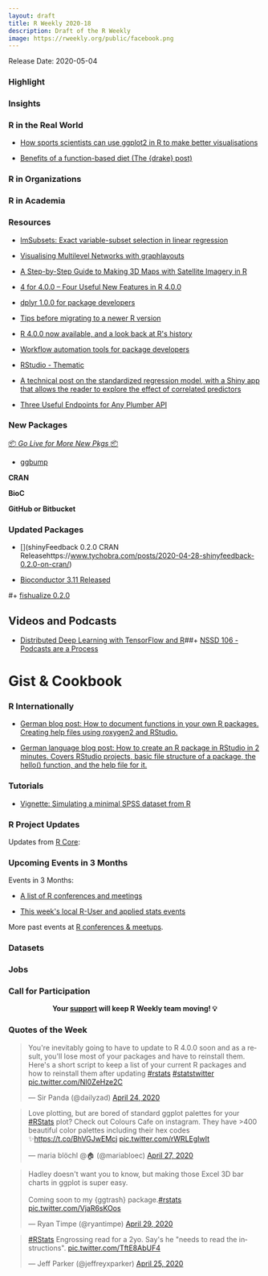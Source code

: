 ```yaml
---
layout: draft
title: R Weekly 2020-18
description: Draft of the R Weekly
image: https://rweekly.org/public/facebook.png
---
```


Release Date: 2020-05-04

###  Highlight



### Insights



### R in the Real World

+ [How sports scientists can use ggplot2 in R to make better visualisations](https://www.mitchhenderson.org/2020/04/how-sports-scientists-can-use-ggplot2-in-r-to-make-better-visualisations/)

+ [Benefits of a function-based diet (The {drake} post)](https://milesmcbain.xyz/the-drake-post/)

###  R in Organizations



###  R in Academia



###  Resources
+ [lmSubsets: Exact variable-subset selection in linear regression](https://eeecon.uibk.ac.at/~zeileis/news/lmsubsets/)

+ [Visualising Multilevel Networks with graphlayouts](http://blog.schochastics.net/post/visualizing-multilevel-networks-with-graphlayouts/)

+ [A Step-by-Step Guide to Making 3D Maps with Satellite Imagery in R](https://www.tylermw.com/a-step-by-step-guide-to-making-3d-maps-with-satellite-imagery-in-r/)

+ [4 for 4.0.0 – Four Useful New Features in R 4.0.0](https://detroitdatalab.com/2020/04/28/4-for-4-0-0-four-useful-new-features-in-r-4-0-0/)

+ [dplyr 1.0.0 for package developers](https://www.tidyverse.org/blog/2020/04/dplyr-1-0-0-package-dev/)

+ [Tips before migrating to a newer R version](https://blog.datascienceheroes.com/tips-before-migrating-to-a-newer-r-version/)

+ [R 4.0.0 now available, and a look back at R's history](https://blog.revolutionanalytics.com/2020/04/r-400-is-released.html)

+ [Workflow automation tools for package developers](https://blog.r-hub.io/2020/04/29/maintenance/)

+ [RStudio - Thematic](https://rstudio.github.io/thematic/)

+ [A technical post on the standardized regression model, with a Shiny app that allows the reader to explore the effect of correlated predictors](https://elbersb.com/public/posts/correlation-model)

+ [Three Useful Endpoints for Any Plumber API](https://unconj.ca/blog/three-useful-endpoints-for-any-plumber-api.html)


###  New Packages

<p class="added-hostname"><a href="https://rweekly.org/live" target="_blank" class="externalLink">📦 <i>Go Live for More New Pkgs</i> 📦</a></p>

+ [ggbump](https://github.com/davidsjoberg/ggbump)

**CRAN**



**BioC**



**GitHub or Bitbucket**



### Updated Packages

+ [](shinyFeedback 0.2.0 CRAN Releasehttps://www.tychobra.com/posts/2020-04-28-shinyfeedback-0.2.0-on-cran/)

+ [Bioconductor 3.11 Released](https://bioconductor.org/news/bioc_3_11_release/)


#+ [fishualize 0.2.0](https://nschiett.github.io/fishualize/index.html)


##  Videos and Podcasts



+ [Distributed Deep Learning with TensorFlow and R](https://www.youtube.com/watch?v=DQyLTlD1IBc&feature=youtu.be)##+ [NSSD 106 - Podcasts are a Process](http://nssdeviations.com/106-podcasts-are-a-process)

# Gist & Cookbook



### R Internationally

+ [German blog post: How to document functions in your own R packages. Creating help files using roxygen2 and RStudio.](https://statistik-dresden.de/archives/16054)

+ [German language blog post: How to create an R package in RStudio in 2 minutes. Covers RStudio projects, basic file structure of a package, the hello() function, and the help file for it.](https://statistik-dresden.de/archives/15972)

###  Tutorials

+ [Vignette: Simulating a minimal SPSS dataset from R](https://martinctc.github.io/blog/vignette-simulating-a-minimal-spss-dataset-from-r/)

<!--<div class="post-more-begin></div><div class="post-more-end"></div>-->

###  R Project Updates

Updates from [R Core](http://developer.r-project.org/blosxom.cgi/R-devel/NEWS):


###  Upcoming Events in 3 Months

Events in 3 Months:


+ [A list of R conferences and meetings](https://jumpingrivers.github.io/meetingsR/events.html)

+ [This week's local R-User and applied stats events](https://community.rstudio.com/c/irl)


More past events at [R conferences & meetups](https://conf.rweekly.org).


### Datasets

### Jobs




###  Call for Participation


<p class="hide-support added-hostname support-rweekly" style="text-align: center;font-weight: bold;">Your <a class="non-visited externalLink" href="https://www.patreon.com/rweekly" onclick="pas(this)">support</a> will keep R Weekly team moving! 💡</p>

###  Quotes of the Week

<blockquote class="twitter-tweet"><p lang="en" dir="ltr">You&#39;re inevitably going to have to update to R 4.0.0 soon and as a result, you&#39;ll lose most of your packages and have to reinstall them. Here&#39;s a short script to keep a list of your current R packages and how to reinstall them after updating <a href="https://twitter.com/hashtag/rstats?src=hash&amp;ref_src=twsrc%5Etfw">#rstats</a> <a href="https://twitter.com/hashtag/statstwitter?src=hash&amp;ref_src=twsrc%5Etfw">#statstwitter</a> <a href="https://t.co/NI0ZeHze2C">pic.twitter.com/NI0ZeHze2C</a></p>&mdash; Sir Panda (@dailyzad) <a href="https://twitter.com/dailyzad/status/1253506170372980737?ref_src=twsrc%5Etfw">April 24, 2020</a></blockquote> <script async src="https://platform.twitter.com/widgets.js" charset="utf-8"></script>

<blockquote class="twitter-tweet"><p lang="en" dir="ltr">Love plotting, but are bored of standard ggplot palettes for your <a href="https://twitter.com/hashtag/RStats?src=hash&amp;ref_src=twsrc%5Etfw">#RStats</a> plot? Check out Colours Cafe on instagram. They have &gt;400 beautiful color palettes including their hex codes ✨<a href="https://t.co/BhVGJwEMcj">https://t.co/BhVGJwEMcj</a> <a href="https://t.co/rWRLEgIwIt">pic.twitter.com/rWRLEgIwIt</a></p>&mdash; maria blöchl @🏠 (@mariabloec) <a href="https://twitter.com/mariabloec/status/1254645574365777927?ref_src=twsrc%5Etfw">April 27, 2020</a></blockquote> <script async src="https://platform.twitter.com/widgets.js" charset="utf-8"></script>

<blockquote class="twitter-tweet"><p lang="en" dir="ltr">Hadley doesn&#39;t want you to know, but making those Excel 3D bar charts in ggplot is super easy.<br><br>Coming soon to my {ggtrash} package.<a href="https://twitter.com/hashtag/rstats?src=hash&amp;ref_src=twsrc%5Etfw">#rstats</a> <a href="https://t.co/VjaR6sKOos">pic.twitter.com/VjaR6sKOos</a></p>&mdash; Ryan Timpe (@ryantimpe) <a href="https://twitter.com/ryantimpe/status/1255568173262409728?ref_src=twsrc%5Etfw">April 29, 2020</a></blockquote> <script async src="https://platform.twitter.com/widgets.js" charset="utf-8"></script>

<blockquote class="twitter-tweet"><p lang="en" dir="ltr"><a href="https://twitter.com/hashtag/RStats?src=hash&amp;ref_src=twsrc%5Etfw">#RStats</a> Engrossing read for a 2yo. Say&#39;s he &quot;needs to read the instructions&quot;. <a href="https://t.co/TftE8AbUF4">pic.twitter.com/TftE8AbUF4</a></p>&mdash; Jeff Parker (@jeffreyxparker) <a href="https://twitter.com/jeffreyxparker/status/1254158449954316288?ref_src=twsrc%5Etfw">April 25, 2020</a></blockquote> <script async src="https://platform.twitter.com/widgets.js" charset="utf-8"></script>
